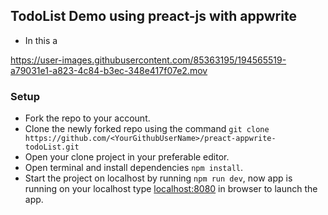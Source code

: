 ## TodoList Demo using preact-js with appwrite
- In this a


https://user-images.githubusercontent.com/85363195/194565519-a79031e1-a823-4c84-b3ec-348e417f07e2.mov

### Setup
- Fork the repo to your account.
- Clone the newly forked repo using the command
``
git clone https://github.com/<YourGithubUserName>/preact-appwrite-todoList.git
``
- Open your clone project in your preferable editor.
- Open terminal and install dependencies ``npm install``.
- Start the project on localhost by running ``npm run dev``, now app is running on your localhost type [localhost:8080]('https://localhost:8080' "localhost:8080") in browser to launch the app.